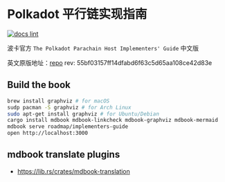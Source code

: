 # Polkadot 平行链实现指南

[![docs lint](https://github.com/Akagi201/polkadot-parachain-implementers-guide/actions/workflows/linter.yml/badge.svg)](https://github.com/Akagi201/polkadot-parachain-implementers-guide/actions/workflows/linter.yml)

波卡官方 `The Polkadot Parachain Host Implementers' Guide` 中文版

英文原版地址：[repo](https://github.com/paritytech/polkadot/tree/master/roadmap/implementers-guide) rev: 55bf03157ff14dfabd6f63c5d65aa108ce42d83e

## Build the book

```sh
brew install graphviz # for macOS
sudp pacman -S graphviz # for Arch Linux
sudo apt-get install graphviz # for Ubuntu/Debian
cargo install mdbook mdbook-linkcheck mdbook-graphviz mdbook-mermaid
mdbook serve roadmap/implementers-guide
open http://localhost:3000
```

## mdbook translate plugins

* <https://lib.rs/crates/mdbook-translation>
